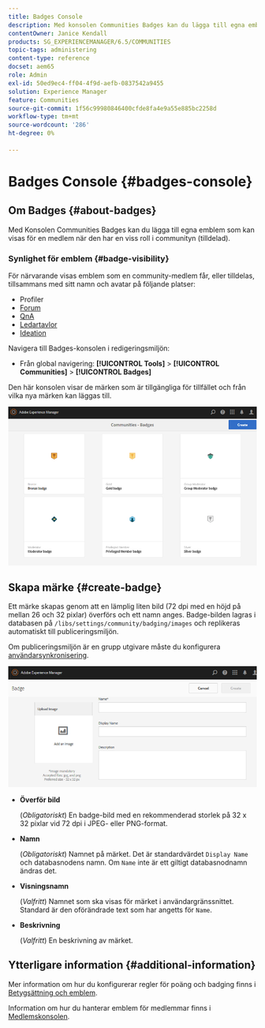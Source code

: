 ```yaml
---
title: Badges Console
description: Med konsolen Communities Badges kan du lägga till egna emblem som kan visas för medlemmar när de har en viss roll i communityn (tilldelade) eller när de har en viss roll i communityn
contentOwner: Janice Kendall
products: SG_EXPERIENCEMANAGER/6.5/COMMUNITIES
topic-tags: administering
content-type: reference
docset: aem65
role: Admin
exl-id: 50ed9ec4-ff04-4f9d-aefb-0837542a9455
solution: Experience Manager
feature: Communities
source-git-commit: 1f56c99980846400cfde8fa4e9a55e885bc2258d
workflow-type: tm+mt
source-wordcount: '286'
ht-degree: 0%

---
```


# Badges Console {#badges-console}

## Om Badges {#about-badges}

Med Konsolen Communities Badges kan du lägga till egna emblem som kan visas för en medlem när den har en viss roll i communityn (tilldelad).

### Synlighet för emblem {#badge-visibility}

För närvarande visas emblem som en community-medlem får, eller tilldelas, tillsammans med sitt namn och avatar på följande platser:

* Profiler
* [Forum](/help/communities/forum.md)
* [QnA](/help/communities/working-with-qna.md)
* [Ledartavlor](/help/communities/enabling-leaderboard.md)
* [Ideation](/help/communities/ideation-feature.md)

Navigera till Badges-konsolen i redigeringsmiljön:

* Från global navigering: **[!UICONTROL Tools]** > **[!UICONTROL Communities]** > **[!UICONTROL Badges]**

Den här konsolen visar de märken som är tillgängliga för tillfället och från vilka nya märken kan läggas till.

![badges-homepage](assets/badges-homepage.png)

## Skapa märke {#create-badge}

Ett märke skapas genom att en lämplig liten bild (72 dpi med en höjd på mellan 26 och 32 pixlar) överförs och ett namn anges. Badge-bilden lagras i databasen på `/libs/settings/community/badging/images` och replikeras automatiskt till publiceringsmiljön.

Om publiceringsmiljön är en grupp utgivare måste du konfigurera [användarsynkronisering](/help/communities/sync.md).

![create-badge](assets/create-badge.png)

* **Överför bild**

  (*Obligatoriskt*) En badge-bild med en rekommenderad storlek på 32 x 32 pixlar vid 72 dpi i JPEG- eller PNG-format.

* **Namn**

  (*Obligatoriskt*) Namnet på märket. Det är standardvärdet `Display Name` och databasnodens namn. Om `Name` inte är ett giltigt databasnodnamn ändras det.

* **Visningsnamn**

  (*Valfritt*) Namnet som ska visas för märket i användargränssnittet. Standard är den oförändrade text som har angetts för `Name`.

* **Beskrivning**

  (*Valfritt*) En beskrivning av märket.

## Ytterligare information {#additional-information}

Mer information om hur du konfigurerar regler för poäng och badging finns i [Betygsättning och emblem](/help/communities/implementing-scoring.md).

Information om hur du hanterar emblem för medlemmar finns i [Medlemskonsolen](/help/communities/members.md).
